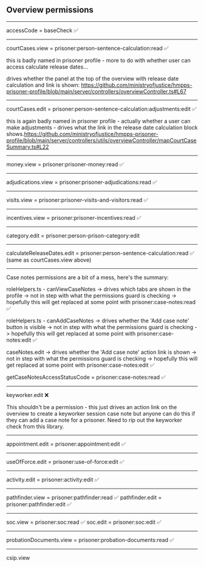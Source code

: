 ## Overview permissions

---
accessCode = baseCheck ✅

---
courtCases.view = prisoner:person-sentence-calculation:read ✅

this is badly named in prisoner profile - more to do with whether user can access calculate release dates...

drives whether the panel at the top of the overview with release date calculation and link is
shown:  https://github.com/ministryofjustice/hmpps-prisoner-profile/blob/main/server/controllers/overviewController.ts#L67

---
courtCases.edit = prisoner:person-sentence-calculation:adjustments:edit ✅

this is again badly named in prisoner profile - actually whether a user can make adjustments - drives what the link
in the release date calculation block
shows.https://github.com/ministryofjustice/hmpps-prisoner-profile/blob/main/server/controllers/utils/overviewController/mapCourtCaseSummary.ts#L22

---

money.view = prisoner:prisoner-money:read ✅

---

adjudications.view = prisoner:prisoner-adjudications:read ✅

---

visits.view = prisoner:prisoner-visits-and-visitors:read ✅

---

incentives.view = prisoner:prisoner-incentives:read ✅

---

category.edit = prisoner:person-prison-category:edit

---

calculateReleaseDates.edit = prisoner:person-sentence-calculation:read ✅ (same as courtCases.view above)

---

Case notes permissions are a bit of a mess, here's the summary:

roleHelpers.ts - canViewCaseNotes
-> drives which tabs are shown in the profile
-> not in step with what the permissions guard is checking
-> hopefully this will get replaced at some point with prisoner:case-notes:read ✅

roleHelpers.ts - canAddCaseNotes
-> drives whether the 'Add case note' button is visible
-> not in step with what the permissions guard is checking
-> hopefully this will get replaced at some point with prisoner:case-notes:edit ✅

caseNotes.edit
-> drives whether the 'Add case note' action link is shown
-> not in step with what the permissions guard is checking
-> hopefully this will get replaced at some point with prisoner:case-notes:edit ✅

getCaseNotesAccessStatusCode = prisoner:case-notes:read ✅

---

keyworker.edit ❌

This shouldn't be a permission - this just drives an action link on the overview to create a keyworker session case note
but anyone can do this if they can add a case note for a prisoner. Need to rip out the keyworker check from this
library.

---

appointment.edit = prisoner:appointment:edit ✅

---

useOfForce.edit = prisoner:use-of-force:edit ✅

---

activity.edit = prisoner:activity:edit ✅

---

pathfinder.view = prisoner:pathfinder:read ✅
pathfinder.edit = prisoner:pathfinder:edit ✅

---

soc.view = prisoner:soc:read ✅
soc.edit = prisoner:soc:edit ✅

---

probationDocuments.view = prisoner:probation-documents:read ✅

---

csip.view
